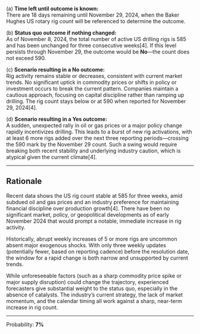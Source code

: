 (a) **Time left until outcome is known:**  
There are 18 days remaining until November 29, 2024, when the Baker Hughes US rotary rig count will be referenced to determine the outcome.

(b) **Status quo outcome if nothing changed:**  
As of November 8, 2024, the total number of active US drilling rigs is 585 and has been unchanged for three consecutive weeks[4]. If this level persists through November 29, the outcome would be **No**—the count does not exceed 590.

(c) **Scenario resulting in a No outcome:**  
Rig activity remains stable or decreases, consistent with current market trends. No significant uptick in commodity prices or shifts in policy or investment occurs to break the current pattern. Companies maintain a cautious approach, focusing on capital discipline rather than ramping up drilling. The rig count stays below or at 590 when reported for November 29, 2024[4].

(d) **Scenario resulting in a Yes outcome:**  
A sudden, unexpected rally in oil or gas prices or a major policy change rapidly incentivizes drilling. This leads to a burst of new rig activations, with at least 6 more rigs added over the next three reporting periods—crossing the 590 mark by the November 29 count. Such a swing would require breaking both recent stability and underlying industry caution, which is atypical given the current climate[4].

---

## Rationale

Recent data shows the US rig count stable at 585 for three weeks, amid subdued oil and gas prices and an industry preference for maintaining financial discipline over production growth[4]. There have been no significant market, policy, or geopolitical developments as of early November 2024 that would prompt a notable, immediate increase in rig activity.

Historically, abrupt weekly increases of 5 or more rigs are uncommon absent major exogenous shocks. With only three weekly updates (potentially fewer, based on reporting cadence) before the resolution date, the window for a rapid change is both narrow and unsupported by current trends.

While unforeseeable factors (such as a sharp commodity price spike or major supply disruption) could change the trajectory, experienced forecasters give substantial weight to the status quo, especially in the absence of catalysts. The industry’s current strategy, the lack of market momentum, and the calendar timing all work against a sharp, near-term increase in rig count.

---

Probability: **7%**